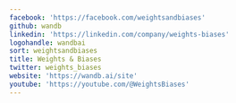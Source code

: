 ```yaml
---
facebook: 'https://facebook.com/weightsandbiases'
github: wandb
linkedin: 'https://linkedin.com/company/weights-biases'
logohandle: wandbai
sort: weightsandbiases
title: Weights & Biases
twitter: weights_biases
website: 'https://wandb.ai/site'
youtube: 'https://youtube.com/@WeightsBiases'
---
```

